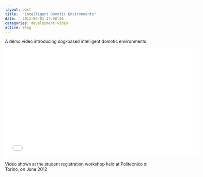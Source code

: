 ```yaml
---
layout: post
title:  "Intelligent Domotic Environments"
date:   2012-06-01 17:50:06
categories: development-video
active: Blog
---
```


<p>A demo video introducing dog-based intelligent domotic environments</p>

<iframe width="640" height="360" src="//www.youtube.com/embed/v3aTiZ3vZLs?feature=player_detailpage" frameborder="0" allowfullscreen></iframe>
<br/>
<p>Video shown at the student registration workshop held at Politecnico di Torino, on June 2012</p>